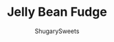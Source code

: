 ---
layout: ../../layouts/MarkdownPostLayout.astro
title: Jelly Bean Fudge
author: ShugarySweets
pubDate: 2018-12-11
description: "Fun and festive Jelly Bean Fudge recipe!"
image_url: https://www.shugarysweets.com/wp-content/uploads/2015/03/jelly-bean-fudge-2.jpg
tags: ["Candy","American"]
calories: 82
protein: 0
carbohydrates: 15
fats: 3
fiber: 0
ingredients: ["1 jar (7 ounce) marshmallow cream","1 bag (11 ounce) white chocolate morsels","2 cups granulated sugar","3/4 cup heavy whipping cream","3/4 cup unsalted butter","pinch of salt","3 1/2 cups jelly beans (spring mix), divided","1 Tablespoon green sanding sugar"]
serves: 81
time: "4 hours 28 minutes"
prepTime: "20 minutes"
instructions: ["Prepare a 9-inch springform pan by lining it with foil. Wrap foil around an empty fruit or vegetable can. Place in center of springform pan and set aside.","In a large mixing bowl, add the marshmallow cream and white chocolate morsels. Set aside.","In a large saucepan, add sugar, heavy cream, unsalted butter and salt. Bring to a boil over medium high heat, stirring frequently. Once boiling, continue to boil for a full 4 minutes, stirring constantly. Remove from heat and pour over marshmallow mixture. Using an electric mixer, blend for about one minutes, until morsels are melted and mixture is smooth.","Fold in the 1 1/2 cup jelly beans, until combined. Pour into prepared pan. Sprinkle with green sanding sugar. Using the remaining jelly beans, arrange into flowers on top of fudge. Once decorated, place fudge, uncovered, into the refrigerator for 4 hours, or overnight.","When ready to serve, remove fudge from springform pan by releasing the latch. Unwrap the foil and place on a serving plate. You may need to use a butter knife to gently cut and remove the center can, wiggling it out gently. Fill center of ring with remaining jelly beans. Serve with a knife so guests can cut their own pieces! ENJOY."]
nutrition: ["82 calories","15 grams carbohydrates","7 milligrams cholesterol","3 grams fat","0 grams fiber","0 grams protein","2 grams saturated fat","8 milligrams sodium","12 grams sugar","0 grams trans fat","1 grams unsaturated fat"]
---